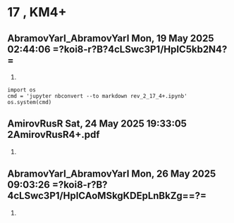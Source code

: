 # **17 , KM4+**

## AbramovYarI_AbramovYarI	Mon, 19 May 2025 02:44:06	=?koi8-r?B?4cLSwc3P1/HpIC5kb2N4?=

1. 


```
import os 
cmd = 'jupyter nbconvert --to markdown rev_2_17_4+.ipynb'
os.system(cmd)
```

## AmirovRusR	Sat, 24 May 2025 19:33:05	2AmirovRusR4+.pdf

1. 

## AbramovYarI_AbramovYarI	Mon, 26 May 2025 09:03:26	=?koi8-r?B?4cLSwc3P1/HpICAoMSkgKDEpLnBkZg==?=

1. 
